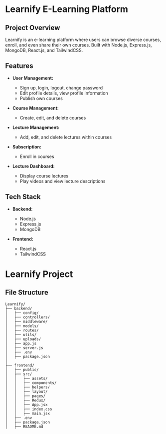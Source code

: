 # Learnify E-Learning Platform

## Project Overview
Learnify is an e-learning platform where users can browse diverse courses, enroll, and even share their own courses. Built with Node.js, Express.js, MongoDB, React.js, and TailwindCSS.

## Features
- **User Management:**
  - Sign up, login, logout, change password
  - Edit profile details, view profile information
  - Publish own courses

- **Course Management:**
  - Create, edit, and delete courses

- **Lecture Management:**
  - Add, edit, and delete lectures within courses

- **Subscription:**
  - Enroll in courses

- **Lecture Dashboard:**
  - Display course lectures
  - Play videos and view lecture descriptions

## Tech Stack
- **Backend:**
  - Node.js
  - Express.js
  - MongoDB

- **Frontend:**
  - React.js
  - TailwindCSS


# Learnify Project

## File Structure

```plaintext
Learnify/
├── backend/
│   ├── config/
│   ├── controllers/
│   ├── middleware/
│   ├── models/
│   ├── routes/
│   ├── utils/
│   ├── uploads/
│   ├── app.js
│   ├── server.js
│   ├── .env
│   ├── package.json
│
├── frontend/
│   ├── public/
│   ├── src/
│   │   ├── assets/
│   │   ├── components/
│   │   ├── helpers/
│   │   ├── layout/
│   │   ├── pages/
│   │   ├── Redux/
│   │   ├── App.jsx
│   │   ├── index.css
│   │   ├── main.jsx
│   ├── .env
│   ├── package.json
│   ├── README.md

